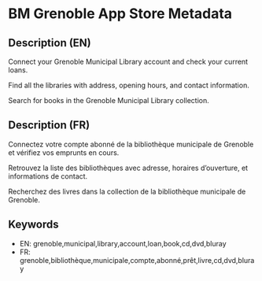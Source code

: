 # BM Grenoble App Store Metadata

## Description (EN)

Connect your Grenoble Municipal Library account and check your current loans.

Find all the libraries with address, opening hours, and contact information.

Search for books in the Grenoble Municipal Library collection.

## Description (FR)

Connectez votre compte abonné de la bibliothèque municipale de Grenoble et vérifiez vos emprunts en cours.

Retrouvez la liste des bibliothèques avec adresse, horaires d’ouverture, et informations de contact.

Recherchez des livres dans la collection de la bibliothèque municipale de Grenoble.

## Keywords

- EN: grenoble,municipal,library,account,loan,book,cd,dvd,bluray
- FR: grenoble,bibliothèque,municipale,compte,abonné,prêt,livre,cd,dvd,bluray
